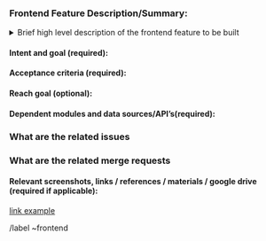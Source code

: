 ### Frontend Feature Description/Summary:

<!-- Summarize the feature to implemented concisely. -->


<details>
<summary> Brief high level description of the frontend feature to be built</summary>
<pre>
Example:
- Add an interface to edit the master data for admin user (i.e. memo_cc_group)
- Include a dropdown to allow user to select their division when creating a new memo
</pre>
</details>

#### Intent and goal (required):

<!--  As type of user -->
<!--  I want to perform some task -->
<!--  So that I can achieve some goal -->

#### Acceptance criteria (required):

<!--  	What is the minimum functionality the client would be satisfied with -->
<!--  	Given some context -->
<!--  	When some action is carried out -->
<!--  	Then a set of observable outcomes should occur -->

#### Reach goal (optional):

<!--  	Could we do this better than the minimum requirement, what would that look like?  -->


#### Dependent modules and data sources/API’s(required):

<!--  	Will this feature require data obtained from outside API’s or other modules within the program? If so, list dependencies:  -->
<!--  	For example is this related to a backend feature? Link to them -->
<!--    issues may be linked with # for example #30 is issue 30 -->

### What are the related issues

<!--    Issues may be linked with # for example #30 is issue 30 -->
<!--    NOTE IF THIS ISSUE IS A DEPENDENCY -->

### What are the related merge requests

<!--    Merge requests may be linked with ! for example !10 for merge request 10 -->

#### Relevant screenshots, links / references / materials / google drive (required if applicable):


<!-- include any relevant resources or external links -->

[link example](https://www.reddit.com)


/label ~frontend


